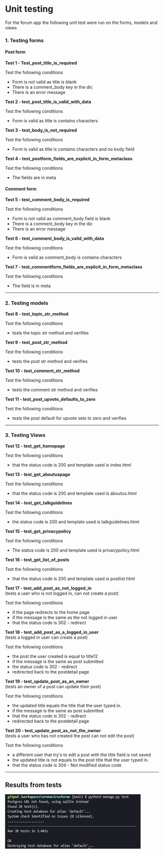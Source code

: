 # Unit testing

For the forum app the following unit test were run on the forms, models and views

### 1. Testing forms

#### **Post form**

**Test 1 - Test_post_title_is_required**

Test the following conditions
- Form is not valid as title is blank
- There is a comment_body key in the dic
- There is an error message


**Test 2 - test_post_title_is_valid_with_data**

Test the following conditions
- Form is valid as title is contains characters
       
**Test 3 - test_body_is_not_required**

Test the following conditions
- Form is valid as title is contains characters and no body field
       
**Test 4 - test_postform_fields_are_explicit_in_form_metaclass**

Test the following conditions
- The fields are in meta
        

#### **Comment form**
    
**Test 5 - test_comment_body_is_required**

Test the following conditions
- Form is not valid as comment_body field is blank
- There is a comment_body key in the dic
 - There is an error message

**Test 6 - test_comment_body_is_valid_with_data**

Test the following conditions
- Form is valid as comment_body is contains characters

**Test 7 - test_commentform_fields_are_explicit_in_form_metaclass**

Test the following conditions
- The field is in meta
___       

### 2. Testing models 

**Test 8 - test_topic_str_method**

Test the following conditions
- tests the topic str method and verifies
    
**Test 9 - test_post_str_method**

Test the following conditions
- tests the post str method and verifies

**Test 10 - test_comment_str_method**

Test the following conditions
- tests the comment str method and verifies
    
**Test 11 - test_post_upvote_defaults_to_zero**

Test the following conditions
- tests the post default for upvote sets to zero and verifies

___

### 3. Testing Views

**Test 12 - test_get_homepage**

Test the following conditions
- that the status code is 200 and template used is index.html

**Test 13 - test_get_aboutuspage**

Test the following conditions
- that the status code is 200 and template used is aboutus.html

**Test 14 - test_get_talkguidelines**

Test the following conditions
- the status code is 200 and template used is talkguidelines.html
        
**Test 15 - test_get_privacypolicy**

Test the following conditions
- The status code is 200 and template used is privacypolicy.html
        
**Test 16 - test_get_list_of_posts**

Test the following conditions
- that the status code is 200 and  template used is postlist.html

**Test 17 - test_add_post_as_not_logged_in**<br>
(tests a user who is not logged in, can not create a post)

Test the following conditions
- if the page redirects to the home page
- if the message is the same as the not logged in user
- that the status code is 302  - redirect
        
**Test 18 - test_add_post_as_a_logged_in_user**<br>
(tests a logged in user can create a post)

Test the following conditions
- the post the user created is equal to title12
- if the message is the same as post submitted
- the status code is 302 - redirect
- redirected back to the postdetail page

**Test 19 - test_update_post_as_an_owner**<br>
(tests an owner of a post can update their post)

Test the following conditions
- the updated title equals the title that the user typed in.
- if the message is the same as post submitted
- that the status code is 302  - redirect
- redirected back to the postdetail page
        
**Test 20 - test_update_post_as_not_the_owner**<br>
(tests a user who has not created the post can not edit the post)

Test the following conditions
- a different user that try's to edit a post with the title field is not saved
- the updated title is not equals to the post title that the user typed in.
- that the status code is 304  - Not modified status code
___
## Results from tests        
![screenshot of carousel image 1](docs/images/testing/unit_tests.png)

